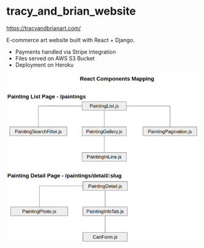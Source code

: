 # tracy_and_brian_website

https://tracyandbrianart.com/

E-commerce art website built with React + Django. 

- Payments handled via Stripe integration 
- Files served on AWS S3 Bucket
- Deployment on Heroku

![GitHub Logo](react_components_mapping.png)


